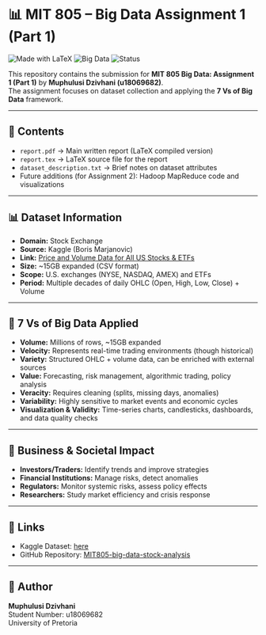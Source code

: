 # 📊 MIT 805 – Big Data Assignment 1 (Part 1)

![Made with LaTeX](https://img.shields.io/badge/Made%20with-LaTeX-blue?logo=latex)
![Big Data](https://img.shields.io/badge/Focus-Big%20Data-orange)
![Status](https://img.shields.io/badge/Assignment-Completed-brightgreen)

This repository contains the submission for **MIT 805 Big Data: Assignment 1 (Part 1)** by **Muphulusi Dzivhani (u18069682)**.  
The assignment focuses on dataset collection and applying the **7 Vs of Big Data** framework.

---

## 📁 Contents
- `report.pdf` → Main written report (LaTeX compiled version)  
- `report.tex` → LaTeX source file for the report  
- `dataset_description.txt` → Brief notes on dataset attributes  
- Future additions (for Assignment 2): Hadoop MapReduce code and visualizations  

---

## 📊 Dataset Information
- **Domain:** Stock Exchange  
- **Source:** Kaggle (Boris Marjanovic)  
- **Link:** [Price and Volume Data for All US Stocks & ETFs](https://www.kaggle.com/datasets/borismarjanovic/price-volume-data-for-all-us-stocks-etfs)  
- **Size:** ~15GB expanded (CSV format)  
- **Scope:** U.S. exchanges (NYSE, NASDAQ, AMEX) and ETFs  
- **Period:** Multiple decades of daily OHLC (Open, High, Low, Close) + Volume  

---

## 🔎 7 Vs of Big Data Applied
- **Volume:** Millions of rows, ~15GB expanded  
- **Velocity:** Represents real-time trading environments (though historical)  
- **Variety:** Structured OHLC + volume data, can be enriched with external sources  
- **Value:** Forecasting, risk management, algorithmic trading, policy analysis  
- **Veracity:** Requires cleaning (splits, missing days, anomalies)  
- **Variability:** Highly sensitive to market events and economic cycles  
- **Visualization & Validity:** Time-series charts, candlesticks, dashboards, and data quality checks  

---

## 🎯 Business & Societal Impact
- **Investors/Traders:** Identify trends and improve strategies  
- **Financial Institutions:** Manage risks, detect anomalies  
- **Regulators:** Monitor systemic risks, assess policy effects  
- **Researchers:** Study market efficiency and crisis response  

---

## 🔗 Links
- Kaggle Dataset: [here](https://www.kaggle.com/datasets/borismarjanovic/price-volume-data-for-all-us-stocks-etfs)  
- GitHub Repository: [MIT805-big-data-stock-analysis](https://github.com/18069682/MIT805-big-data-stock-analysis)  

---

## 📝 Author
**Muphulusi Dzivhani**  
Student Number: u18069682  
University of Pretoria  
